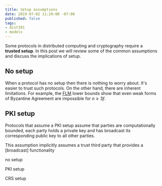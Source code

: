 ```yaml
---
title: Setup assumptions
date: 2019-07-02 11:29:00 -07:00
published: false
tags:
- dist101
- models
---
```


Some protocols in distributed computing and cryptography require a **trusted setup**. In this post we will review some of the common assumptions and discuss the implications of setup.


## No setup
When a protocol has no setup then there is nothing to worry about. It's easier to trust such protocols. On the other hand, there are inherent limitations. For example, the [FLM](https://groups.csail.mit.edu/tds/papers/Lynch/FischerLynchMerritt-dc.pdf) lower bounds show that even weak forms of Byzantine Agreement are impossible for $n \geq 3f$.

## PKI setup
Protocols that assume a PKI setup assume that parties are computationally bounded, each party holds a private key and has broadcast its corresponding public key to all other parties.

This assumption implicitly assumes a trust third party that provides a [broadcast] functionality



no setup

PKI setup

CRS setup